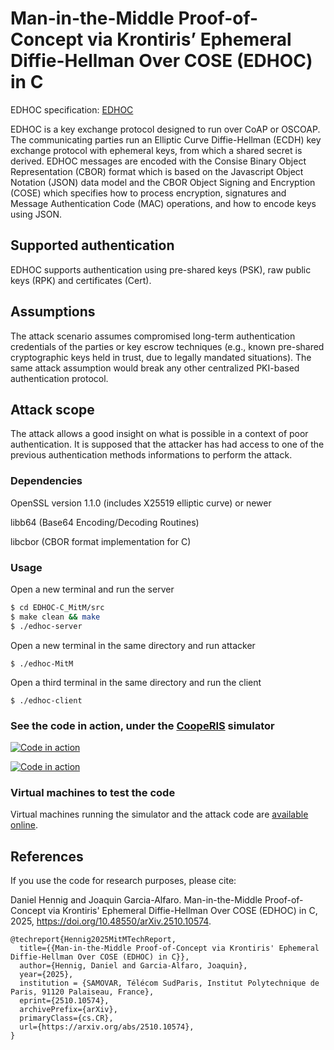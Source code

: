 # Man-in-the-Middle Proof-of-Concept via Krontiris’ Ephemeral Diffie-Hellman Over COSE (EDHOC) in C

EDHOC specification: [EDHOC](https://datatracker.ietf.org/doc/draft-selander-ace-cose-ecdhe/)

EDHOC is a key exchange protocol designed to run over CoAP or OSCOAP. The communicating parties run an Elliptic Curve Diffie-Hellman (ECDH) key exchange protocol with ephemeral keys, from which a shared secret is derived. EDHOC messages are encoded with the Consise Binary Object Representation (CBOR) format which is based on the Javascript Object Notation (JSON) data model and the CBOR Object Signing and Encryption (COSE) which specifies how to process encryption, signatures and Message Authentication Code (MAC) operations, and how to encode keys using JSON. 

## Supported authentication
EDHOC supports authentication using pre-shared keys (PSK), raw public keys (RPK) and certificates (Cert).

## Assumptions
The attack scenario assumes compromised long-term authentication credentials of the parties or key escrow techniques (e.g., known pre-shared cryptographic keys held in trust, due to legally mandated situations). The same attack assumption would break any other centralized PKI-based authentication protocol. 

## Attack scope
The attack allows a good insight on what is possible in a context of poor authentication. It is supposed that the attacker has had access to one of the previous authentication methods informations to perform the attack.

### Dependencies
OpenSSL version 1.1.0 (includes X25519 elliptic curve) or newer

libb64 (Base64 Encoding/Decoding Routines)

libcbor (CBOR format implementation for C)

### Usage
Open a new terminal and run the server
```sh
$ cd EDHOC-C_MitM/src
$ make clean && make
$ ./edhoc-server
```
Open a new terminal in the same directory and run attacker
```
$ ./edhoc-MitM
```
Open a third terminal in the same directory and run the client
```
$ ./edhoc-client
```

### See the code in action, under the [CoopeRIS](https://github.com/michele-segata/cooperis/) simulator

[![Code in action](https://img.youtube.com/vi/zyN18Rd1N3Y/0.jpg)](https://www.youtube.com/watch?v=zyN18Rd1N3Y)

[![Code in action](https://img.youtube.com/vi/h1KbDFak0xQ/0.jpg)](https://www.youtube.com/watch?v=h1KbDFak0xQ)

### Virtual machines to test the code

Virtual machines running the simulator and the attack code are <a href="https://drive.google.com/drive/folders/12vVhr9tcIHX-GdT9XbeFBY6vvSsRyx5c">available online</a>.

## References

If you use the code for research purposes, please cite:

Daniel Hennig and Joaquin Garcia-Alfaro. Man-in-the-Middle Proof-of-Concept via Krontiris' Ephemeral Diffie-Hellman Over COSE (EDHOC) in C, 2025, https://doi.org/10.48550/arXiv.2510.10574.

```
@techreport{Hennig2025MitMTechReport,
  title={{Man-in-the-Middle Proof-of-Concept via Krontiris' Ephemeral Diffie-Hellman Over COSE (EDHOC) in C}}, 
  author={Hennig, Daniel and Garcia-Alfaro, Joaquin},
  year={2025},
  institution = {SAMOVAR, Télécom SudParis, Institut Polytechnique de Paris, 91120 Palaiseau, France},
  eprint={2510.10574},
  archivePrefix={arXiv},
  primaryClass={cs.CR},
  url={https://arxiv.org/abs/2510.10574}, 
}
```
